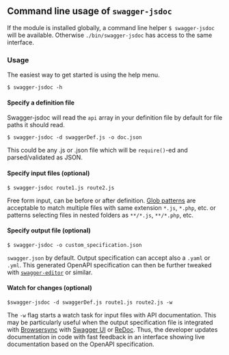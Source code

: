 ## Command line usage of `swagger-jsdoc`

If the module is installed globally, a command line helper `$ swagger-jsdoc` will be available.
Otherwise `./bin/swagger-jsdoc` has access to the same interface.

### Usage

The easiest way to get started is using the help menu.

```
$ swagger-jsdoc -h
```

#### Specify a definition file

Swagger-jsdoc will read the `api` array in your definition file by default for file paths it should read.

```
$ swagger-jsdoc -d swaggerDef.js -o doc.json
```

This could be any .js or .json file which will be `require()`-ed and parsed/validated as JSON.

#### Specify input files (optional)

```
$ swagger-jsdoc route1.js route2.js
```
Free form input, can be before or after definition. [Glob patterns](https://github.com/isaacs/node-glob) are acceptable to match multiple files with same extension `*.js`, `*.php`, etc. or patterns selecting files in nested folders as `**/*.js`, `**/*.php`, etc.

#### Specify output file (optional)

```
$ swagger-jsdoc -o custom_specification.json
```

`swagger.json` by default. Output specification can accept also a `.yaml` or `.yml`. This generated OpenAPI specification can then be further tweaked with [`swagger-editor`](http://swagger.io/swagger-editor/) or similar.

#### Watch for changes (optional)

```
$swagger-jsdoc -d swaggerDef.js route1.js route2.js -w
```

The `-w` flag starts a watch task for input files with API documentation. This may be particularly useful when the output specification file is integrated with [Browsersync](https://browsersync.io/)
with [Swagger UI](http://swagger.io/swagger-ui/) or [ReDoc](https://github.com/Rebilly/ReDoc). Thus, the developer updates documentation in code with fast feedback in an interface showing live documentation based on the OpenAPI specification.
